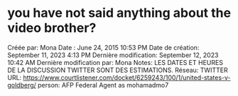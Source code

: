 # you  have  not  said  anything  about  the  video brother?

Créée par: Mona
Date : June 24, 2015 10:53 PM
Date de création: September 11, 2023 4:13 PM
Dernière modification: September 12, 2023 10:42 AM
Dernière modification par: Mona
Notes: LES DATES ET HEURES DE LA DISCUSSION TWITTER SONT DES ESTIMATIONS.
Réseau: TWITTER
URL: https://www.courtlistener.com/docket/6259243/100/1/united-states-v-goldberg/
person: AFP Federal Agent as mohamadmo7